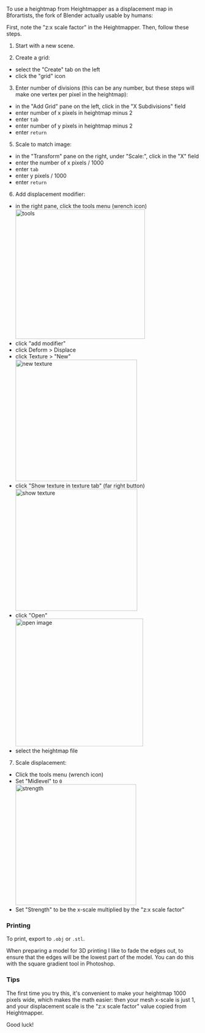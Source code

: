 To use a heightmap from Heightmapper as a displacement map in Bforartists, the fork of Blender actually usable by humans:

First, note the "z:x scale factor" in the Heightmapper. Then, follow these steps.

1. Start with a new scene.

2. Create a grid:
 - select the "Create" tab on the left
 - click the "grid" icon
 
3. Enter number of divisions (this can be any number, but these steps will make one vertex per pixel in the heightmap):
 - in the "Add Grid" pane on the left, click in the "X Subdivisions" field
 - enter number of x pixels in heightmap minus 2
 - enter `tab`
 - enter number of y pixels in heightmap minus 2
 - enter `return`

5. Scale to match image:
 - in the "Transform" pane on the right, under "Scale:", click in the "X" field
 - enter the number of x pixels / 1000
 - enter `tab`
 - enter y pixels / 1000
 - enter `return`

6. Add displacement modifier:
 - in the right pane, click the tools menu (wrench icon)<br><img width="338" alt="tools" src="https://cloud.githubusercontent.com/assets/459970/18403007/5e8dfcee-76b0-11e6-8990-5628e0e58a20.png">
 - click "add modifier"
 - click Deform > Displace
 - click Texture > "New"<br><img width="317" alt="new texture" src="https://cloud.githubusercontent.com/assets/459970/18403044/95223112-76b0-11e6-96ed-076ae9ae6a1e.png">
 - click "Show texture in texture tab" (far right button)<br><img width="318" alt="show texture" src="https://cloud.githubusercontent.com/assets/459970/18403092/cf169cf0-76b0-11e6-83b2-5ed3354bda42.png">
 - click "Open"<br><img width="333" alt="open image" src="https://cloud.githubusercontent.com/assets/459970/18403105/ec1ecd86-76b0-11e6-8898-da727db14219.png">
 - select the heightmap file

7. Scale displacement:
 - Click the tools menu (wrench icon)
 - Set "Midlevel" to `0`<br><img width="315" alt="strength" src="https://cloud.githubusercontent.com/assets/459970/18403290/d71bc4e2-76b1-11e6-997f-fa76a4ade7bb.png">
 - Set "Strength" to be the x-scale multiplied by the "z:x scale factor"

### Printing

To print, export to `.obj` or `.stl`.

When preparing a model for 3D printing I like to fade the edges out, to ensure that the edges will be the lowest part of the model. You can do this with the square gradient tool in Photoshop.

### Tips

The first time you try this, it's convenient to make your heightmap 1000 pixels wide, which makes the math easier: then your mesh x-scale is just 1, and your displacement scale is the "z:x scale factor" value copied from Heightmapper.

Good luck!
